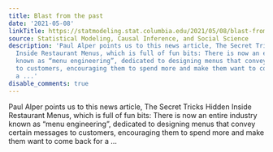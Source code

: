 ```yaml
---
title: Blast from the past
date: '2021-05-08'
linkTitle: https://statmodeling.stat.columbia.edu/2021/05/08/blast-from-the-past-2/
source: Statistical Modeling, Causal Inference, and Social Science
description: 'Paul Alper points us to this news article, The Secret Tricks Hidden
  Inside Restaurant Menus, which is full of fun bits: There is now an entire industry
  known as “menu engineering”, dedicated to designing menus that convey certain messages
  to customers, encouraging them to spend more and make them want to come back for
  a ...'
disable_comments: true
---
```

Paul Alper points us to this news article, The Secret Tricks Hidden Inside Restaurant Menus, which is full of fun bits: There is now an entire industry known as “menu engineering”, dedicated to designing menus that convey certain messages to customers, encouraging them to spend more and make them want to come back for a ...